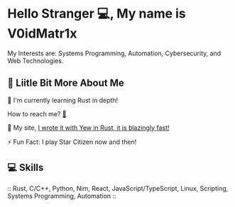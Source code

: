 # Hello Stranger 💻, My name is V0idMatr1x

My Interests are: Systems Programming, Automation, Cybersecurity, and Web Technologies.

## 💫 Liitle Bit More About Me
<p>🌱 I'm currently learning Rust in depth!</p>
<p>How to reach me? <a href="mailto:matr1xware@v0idmatr1x.com">📨<a></p>
<p>🚀 My site, <a href="https://v0idmatr1x.com/"> I wrote it with Yew in Rust, it is blazingly fast!</a></p>
<p>⚡ Fun Fact: I play Star Citizen now and then!</p>

## 💻 Skills
<p>
  :: Rust, C/C++, Python, Nim, React, JavaScript/TypeScript, Linux, Scripting, Systems Programming, Automation ::
</p>
